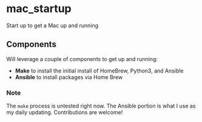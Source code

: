 # mac_startup

Start up to get a Mac up and running

## Components

Will leverage a couple of components to get up and running:

- **Make** to install the initial install of HomeBrew, Python3, and Ansible
- **Ansible** to install packages via Home Brew

### Note

The `make` process is untested right now. The Ansible portion is what I use as my daily updating.
Contributions are welcome!
